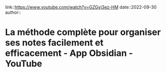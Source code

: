 link::https://www.youtube.com/watch?v=GZGvi3ez-HM
date::2022-09-30
author::
# La méthode complète pour organiser ses notes facilement et efficacement - App Obsidian - YouTube



